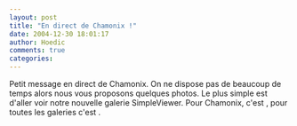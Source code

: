 ```yaml
---
layout: post
title: "En direct de Chamonix !"
date: 2004-12-30 18:01:17
author: Hoedic
comments: true
categories: 
---
```



Petit message en direct de Chamonix. On ne dispose pas de beaucoup de temps alors nous vous proposons quelques photos. Le plus simple est d'aller voir notre nouvelle galerie SimpleViewer. Pour Chamonix, c'est , pour toutes les galeries c'est .